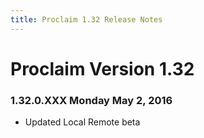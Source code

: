 ```yaml
---
title: Proclaim 1.32 Release Notes
---
```


# Proclaim Version 1.32

### 1.32.0.XXX Monday May 2, 2016
* Updated Local Remote beta
